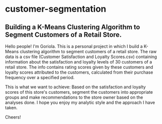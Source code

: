# customer-segmentation
## Building a K-Means Clustering Algorithm to Segment Customers of a Retail Store.

Hello people! I'm Goriola. This is a personal project in which I build a K-Means clustering algorithm to segment customers of a retail store. The raw data is a csv file (Customer Satisfaction and Loyalty Scores.csv) containing information about the satisfaction and loyalty levels of 30 customers of a retail store. The info contains rating scores given by these customers and loyalty scores attributed to the customers, calculated from their purchase frequency over a specified period.

This is what we want to achieve: Based on the satisfaction and loyalty scores of this store's customers, segment the customers into appropriate groups and make recommendations to the store owner based on the analyses done. I hope you enjoy my analytic style and the approach I have taken.

Cheers!
